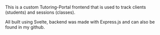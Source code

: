 This is a custom Tutoring-Portal frontend that is used to track clients (students) and sessions (classes). 

All built using Svelte, backend was made with Express.js and can also be found in my github.